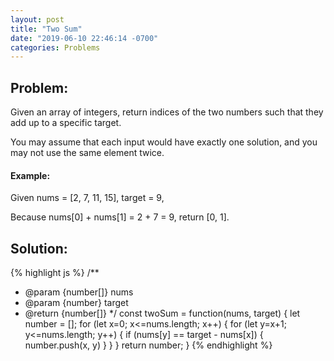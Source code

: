 ```yaml
---
layout: post
title: "Two Sum"
date: "2019-06-10 22:46:14 -0700"
categories: Problems
---
```


## Problem:

Given an array of integers, return indices of the two numbers such that they add up to a specific target.

You may assume that each input would have exactly one solution, and you may not use the same element twice.

#### Example:

Given nums = [2, 7, 11, 15], target = 9,

Because nums[0] + nums[1] = 2 + 7 = 9,
return [0, 1].

## Solution:

{% highlight js %}
/**
 * @param {number[]} nums
 * @param {number} target
 * @return {number[]}
 */
const twoSum = function(nums, target) {
    let number = [];
    for (let x=0; x<=nums.length; x++) {
        for (let y=x+1; y<=nums.length; y++) {
            if (nums[y] == target - nums[x]) {
                number.push(x, y)
            }
        }
    }
    return number;
}
{% endhighlight %}
